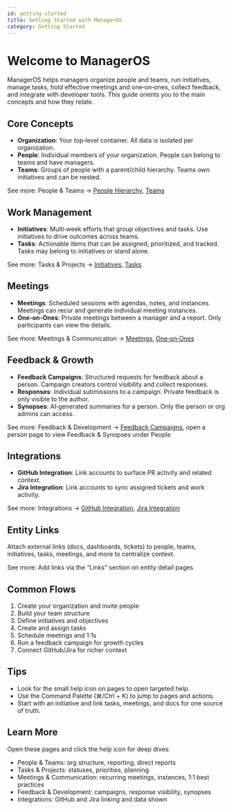 ```yaml
---
id: getting-started
title: Getting Started with ManagerOS
category: Getting Started
---
```


# Welcome to ManagerOS

ManagerOS helps managers organize people and teams, run initiatives, manage tasks, hold effective meetings and one‑on‑ones, collect feedback, and integrate with developer tools. This guide orients you to the main concepts and how they relate.

## Core Concepts

- **Organization**: Your top‑level container. All data is isolated per organization.
- **People**: Individual members of your organization. People can belong to teams and have managers.
- **Teams**: Groups of people with a parent/child hierarchy. Teams own initiatives and can be nested.

See more: People & Teams → [People Hierarchy](/people), [Teams](/teams)

## Work Management

- **Initiatives**: Multi‑week efforts that group objectives and tasks. Use initiatives to drive outcomes across teams.
- **Tasks**: Actionable items that can be assigned, prioritized, and tracked. Tasks may belong to initiatives or stand alone.

See more: Tasks & Projects → [Initiatives](/initiatives), [Tasks](/tasks)

## Meetings

- **Meetings**: Scheduled sessions with agendas, notes, and instances. Meetings can recur and generate individual meeting instances.
- **One‑on‑Ones**: Private meetings between a manager and a report. Only participants can view the details.

See more: Meetings & Communication → [Meetings](/meetings), [One‑on‑Ones](/oneonones)

## Feedback & Growth

- **Feedback Campaigns**: Structured requests for feedback about a person. Campaign creators control visibility and collect responses.
- **Responses**: Individual submissions to a campaign. Private feedback is only visible to the author.
- **Synopses**: AI‑generated summaries for a person. Only the person or org admins can access.

See more: Feedback & Development → [Feedback Campaigns](/feedback-campaigns), open a person page to view Feedback & Synopses under People

## Integrations

- **GitHub Integration**: Link accounts to surface PR activity and related context.
- **Jira Integration**: Link accounts to sync assigned tickets and work activity.

See more: Integrations → [GitHub Integration](/settings), [Jira Integration](/settings)

## Entity Links

Attach external links (docs, dashboards, tickets) to people, teams, initiatives, tasks, meetings, and more to centralize context.

See more: Add links via the “Links” section on entity detail pages

## Common Flows

1. Create your organization and invite people
2. Build your team structure
3. Define initiatives and objectives
4. Create and assign tasks
5. Schedule meetings and 1:1s
6. Run a feedback campaign for growth cycles
7. Connect GitHub/Jira for richer context

## Tips

- Look for the small help icon on pages to open targeted help.
- Use the Command Palette (⌘/Ctrl + K) to jump to pages and actions.
- Start with an initiative and link tasks, meetings, and docs for one source of truth.

## Learn More

Open these pages and click the help icon for deep dives:

- People & Teams: org structure, reporting, direct reports
- Tasks & Projects: statuses, priorities, planning
- Meetings & Communication: recurring meetings, instances, 1:1 best practices
- Feedback & Development: campaigns, response visibility, synopses
- Integrations: GitHub and Jira linking and data shown
